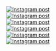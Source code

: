 <a href='https://www.instagram.com/reel/DJjbLLjAgWo/' target='_blank' class="w-1/3 md:w-1/6 p-2 instagram-post group" rel="noopener noreferrer">
  <div class="w-full h-56 md:h-96 overflow-hidden rounded-lg shadow-lg transition-all duration-300 group-hover:shadow-xl">
    <img
      class="w-full h-full object-cover transition-all duration-300 transform group-hover:scale-110 group-hover:brightness-75"
      src='https://scontent-iad3-1.cdninstagram.com/v/t51.71878-15/497129199_730518746012344_4997391659445521851_n.jpg?stp=dst-jpg_e35_tt6&_nc_cat=102&ccb=7-5&_nc_sid=18de74&_nc_ohc=mcJFcWSdSQwQ7kNvwGtIkFb&_nc_oc=Adlr6ARX6KLk8JKIOvWNH_l4ggV-vCGQswUwf4quVwmdWF2hCiiVG8CHd0_or4yRSW0&_nc_zt=23&_nc_ht=scontent-iad3-1.cdninstagram.com&edm=ANo9K5cEAAAA&_nc_gid=RzYp-YyZ3g45cZHslMrAJw&oh=00_AfJK5B35XuhxiM17f25s8nYaRJfUEMP0JZZzGvcdSqTA2A&oe=68306826'
      alt='Instagram post' />
  </div>
</a><a href='https://www.instagram.com/reel/DJJrIpHADDa/' target='_blank' class="w-1/3 md:w-1/6 p-2 instagram-post group" rel="noopener noreferrer">
  <div class="w-full h-56 md:h-96 overflow-hidden rounded-lg shadow-lg transition-all duration-300 group-hover:shadow-xl">
    <img
      class="w-full h-full object-cover transition-all duration-300 transform group-hover:scale-110 group-hover:brightness-75"
      src='https://scontent-iad3-1.cdninstagram.com/v/t51.75761-15/495106734_18048150836599456_468150126490263189_n.jpg?stp=dst-jpg_e35_tt6&_nc_cat=102&ccb=7-5&_nc_sid=18de74&_nc_ohc=xcKV0uTTpiwQ7kNvwF71s24&_nc_oc=AdnKXyg3czLSVy_aF00vZHtkktDpJJRreYu7LayUUyi6JMraHzyu6dz8dSf3RAO8LYA&_nc_zt=23&_nc_ht=scontent-iad3-1.cdninstagram.com&edm=ANo9K5cEAAAA&_nc_gid=RzYp-YyZ3g45cZHslMrAJw&oh=00_AfLBAhORzIWuL9mMvecnon5jShiVg4rOoiRQBco-cFLYUQ&oe=683066AD'
      alt='Instagram post' />
  </div>
</a><a href='https://www.instagram.com/p/DIsG_m-JkbK/' target='_blank' class="w-1/3 md:w-1/6 p-2 instagram-post group" rel="noopener noreferrer">
  <div class="w-full h-56 md:h-96 overflow-hidden rounded-lg shadow-lg transition-all duration-300 group-hover:shadow-xl">
    <img
      class="w-full h-full object-cover transition-all duration-300 transform group-hover:scale-110 group-hover:brightness-75"
      src='https://scontent-iad3-1.cdninstagram.com/v/t51.75761-15/491516694_18046928528599456_2212692696207573577_n.webp?stp=dst-jpg_e35_tt6&_nc_cat=110&ccb=7-5&_nc_sid=18de74&_nc_ohc=FvRpzmT9Gk4Q7kNvwErQvPX&_nc_oc=AdnWoFc0XLM490bX-d983SaZF44tsc2UCbkj-7pG7PtKSwy78lm0nx_YezyQ1V9E09Q&_nc_zt=23&_nc_ht=scontent-iad3-1.cdninstagram.com&edm=ANo9K5cEAAAA&_nc_gid=RzYp-YyZ3g45cZHslMrAJw&oh=00_AfIMPUkcmNw0w0Kv-G_Sz-tCI8rRFd8IBEzQByjkb-1HHw&oe=68303EBE'
      alt='Instagram post' />
  </div>
</a><a href='https://www.instagram.com/reel/DIJpNT7J2yq/' target='_blank' class="w-1/3 md:w-1/6 p-2 instagram-post group" rel="noopener noreferrer">
  <div class="w-full h-56 md:h-96 overflow-hidden rounded-lg shadow-lg transition-all duration-300 group-hover:shadow-xl">
    <img
      class="w-full h-full object-cover transition-all duration-300 transform group-hover:scale-110 group-hover:brightness-75"
      src='https://scontent-iad3-2.cdninstagram.com/v/t51.75761-15/488498654_18045546503599456_8800936693111261454_n.jpg?stp=dst-jpg_e35_tt6&_nc_cat=111&ccb=7-5&_nc_sid=18de74&_nc_ohc=pqEg8hQMVvQQ7kNvwFmnTWr&_nc_oc=Adn9dX86ySxJmKPxzvQMUovCwkVJhuOHK5SVGzWctVSoctvZsjPQsXuWqhnY_epaAb0&_nc_zt=23&_nc_ht=scontent-iad3-2.cdninstagram.com&edm=ANo9K5cEAAAA&_nc_gid=RzYp-YyZ3g45cZHslMrAJw&oh=00_AfJt38EtxBOczwJEzNeQrZcLpnVWah9Ehb1IRb7U12JOZA&oe=68305CF3'
      alt='Instagram post' />
  </div>
</a><a href='https://www.instagram.com/reel/DHs0uCzuPnJ/' target='_blank' class="w-1/3 md:w-1/6 p-2 instagram-post group" rel="noopener noreferrer">
  <div class="w-full h-56 md:h-96 overflow-hidden rounded-lg shadow-lg transition-all duration-300 group-hover:shadow-xl">
    <img
      class="w-full h-full object-cover transition-all duration-300 transform group-hover:scale-110 group-hover:brightness-75"
      src='https://scontent-iad3-1.cdninstagram.com/v/t51.75761-15/486631479_18044333018599456_8549485560596836314_n.jpg?stp=dst-jpg_e35_tt6&_nc_cat=110&ccb=7-5&_nc_sid=18de74&_nc_ohc=XwZDc_lCb_QQ7kNvwEzmMM0&_nc_oc=AdltuoxbPi6PIBIMa5ivIUbv0ZoWI3j1MJH_Mbdt41eqML5kfySUlvUsHXkpAPSrFng&_nc_zt=23&_nc_ht=scontent-iad3-1.cdninstagram.com&edm=ANo9K5cEAAAA&_nc_gid=RzYp-YyZ3g45cZHslMrAJw&oh=00_AfJKxPendif8W-8jL5_uW0XgHpqYePRQMukjEj5h-D2J8g&oe=6830484A'
      alt='Instagram post' />
  </div>
</a><a href='https://www.instagram.com/reel/DHnssgugY-X/' target='_blank' class="w-1/3 md:w-1/6 p-2 instagram-post group" rel="noopener noreferrer">
  <div class="w-full h-56 md:h-96 overflow-hidden rounded-lg shadow-lg transition-all duration-300 group-hover:shadow-xl">
    <img
      class="w-full h-full object-cover transition-all duration-300 transform group-hover:scale-110 group-hover:brightness-75"
      src='https://scontent-iad3-2.cdninstagram.com/v/t51.71878-15/486259164_1771440533700933_1685531345239731458_n.jpg?stp=dst-jpg_e35_tt6&_nc_cat=111&ccb=7-5&_nc_sid=18de74&_nc_ohc=2fi6VYuadF0Q7kNvwEUGmVy&_nc_oc=AdmwUeSNmjfnM7sMVEBishfw_AY1HpkPYqXz8RgMPGRhxuDr7H-C4Bh9b-7Sn42U3lM&_nc_zt=23&_nc_ht=scontent-iad3-2.cdninstagram.com&edm=ANo9K5cEAAAA&_nc_gid=RzYp-YyZ3g45cZHslMrAJw&oh=00_AfJtgnfz0Lhe-_3dK6RJ84u_1wbiWKTmsBHAa-ok0cAyGg&oe=683051BF'
      alt='Instagram post' />
  </div>
</a>